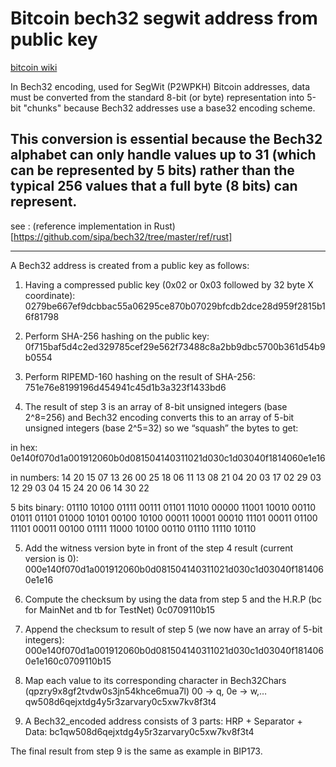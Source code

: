 # Bitcoin bech32 segwit address from public key

[bitcoin wiki](https://en.bitcoin.it/wiki/Bech32)

In Bech32 encoding, used for SegWit (P2WPKH) Bitcoin addresses, 
data must be converted from the standard 8-bit (or byte) representation 
into 5-bit "chunks" because Bech32 addresses use a base32 encoding scheme. 

This conversion is essential because the Bech32 alphabet can only handle values up to 31 
(which can be represented by 5 bits) rather than the typical 256 values that a full byte (8 bits) can represent.
---

see : (reference implementation in Rust)[https://github.com/sipa/bech32/tree/master/ref/rust]

---

A Bech32 address is created from a public key as follows:

1. Having a compressed public key (0x02 or 0x03 followed by 32 byte X coordinate): 0279be667ef9dcbbac55a06295ce870b07029bfcdb2dce28d959f2815b16f81798

2. Perform SHA-256 hashing on the public key: 0f715baf5d4c2ed329785cef29e562f73488c8a2bb9dbc5700b361d54b9b0554

3. Perform RIPEMD-160 hashing on the result of SHA-256: 751e76e8199196d454941c45d1b3a323f1433bd6

4. The result of step 3 is an array of 8-bit unsigned integers (base 2^8=256) and Bech32 encoding converts this to an array of 5-bit unsigned integers (base 2^5=32) so we “squash” the bytes to get:

in hex: 0e140f070d1a001912060b0d081504140311021d030c1d03040f1814060e1e16

in numbers: 14 20 15 07 13 26 00 25 18 06 11 13 08 21 04 20 03 17 02 29 03 12 29 03 04 15 24 20 06 14 30 22

5 bits binary: 01110 10100 01111 00111 01101 11010 00000 11001 10010 00110 01011 01101 01000 10101 00100 10100 00011 10001 00010 11101 00011 01100 11101 00011 00100 01111 11000 10100 00110 01110 11110 10110

5. Add the witness version byte in front of the step 4 result (current version is 0): 000e140f070d1a001912060b0d081504140311021d030c1d03040f1814060e1e16

6. Compute the checksum by using the data from step 5 and the H.R.P (bc for MainNet and tb for TestNet) 0c0709110b15

7. Append the checksum to result of step 5 (we now have an array of 5-bit integers): 000e140f070d1a001912060b0d081504140311021d030c1d03040f1814060e1e160c0709110b15

8. Map each value to its corresponding character in Bech32Chars (qpzry9x8gf2tvdw0s3jn54khce6mua7l) 00 -> q, 0e -> w,… qw508d6qejxtdg4y5r3zarvary0c5xw7kv8f3t4

9. A Bech32_encoded address consists of 3 parts: HRP + Separator + Data: bc1qw508d6qejxtdg4y5r3zarvary0c5xw7kv8f3t4

The final result from step 9 is the same as example in BIP173. 
